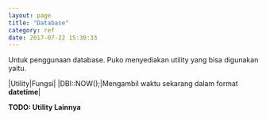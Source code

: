 ```yaml
---
layout: page
title: "Database"
category: ref
date: 2017-07-22 15:30:33
---
```



Untuk penggunaan database. Puko menyediakan utility yang bisa digunakan yaitu.

|Utility|Fungsi|
|DBI::NOW();|Mengambil waktu sekarang dalam format **datetime**|

**TODO: Utility Lainnya**
